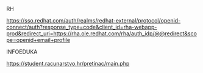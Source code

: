 RH

https://sso.redhat.com/auth/realms/redhat-external/protocol/openid-connect/auth?response_type=code&client_id=rha-webapp-prod&redirect_uri=https://rha.ole.redhat.com/rha/auth_idp/@@redirect&scope=openid+email+profile

INFOEDUKA

https://student.racunarstvo.hr/pretinac/main.php





